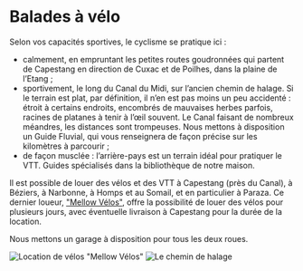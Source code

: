# Balades à vélo

Selon vos capacités sportives, le cyclisme se pratique ici :

* calmement, en empruntant les petites routes goudronnées qui partent de 
  Capestang en direction de Cuxac et de Poilhes, dans la plaine de l’Etang ;
* sportivement, le long du Canal du Midi, sur l’ancien chemin de halage. Si le 
  terrain est plat, par définition, il n’en est pas moins un peu 
  accidenté : étroit à certains endroits, encombrés de mauvaises herbes parfois, 
  racines de platanes à tenir à l’œil souvent. Le Canal faisant de nombreux 
  méandres, les distances sont trompeuses. Nous mettons à disposition un 
  Guide Fluvial, qui vous renseignera de façon précise sur les kilomètres à 
  parcourir ;
* de façon musclée : l’arrière-pays est un terrain idéal pour pratiquer le VTT. 
  Guides spécialisés dans la bibliothèque de notre maison.

Il est possible de louer des vélos et des VTT à Capestang (près du Canal), à 
Béziers, à Narbonne, à Homps et au Somail, et en particulier à Paraza. Ce dernier loueur, ["Mellow Vélos"](http://www.mellowvelos.com), offre la possibilité de louer des vélos pour plusieurs jours, avec éventuelle livraison à Capestang pour la durée de la location.

Nous mettons un garage à disposition 
pour tous les deux roues.

![Location de vélos "Mellow Vélos"](/images/mellow.jpg)
![Le chemin de halage](/images/velo-detail.jpg)

